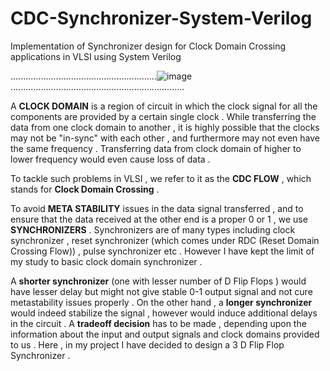 # CDC-Synchronizer-System-Verilog
Implementation of Synchronizer design for Clock Domain Crossing applications in VLSI using System Verilog 

..........................................................![image](https://github.com/ayush-agarwal-0502/CDC-Synchronizer-System-Verilog/assets/86561124/24d73c57-b18a-45e0-a065-732d253ad442) .....................................................................

A __CLOCK DOMAIN__ is a region of circuit in which the clock signal for all the components are provided by a certain single clock . While transferring the data from one clock domain to another , it is highly possible that the clocks may not be "in-sync" with each other , and furthermore may not even have the same frequency . Transferring data from clock domain of higher to lower frequency would even cause loss of data . 

To tackle such problems in VLSI , we refer to it as the __CDC FLOW__ , which stands for __Clock Domain Crossing__ . 

To avoid __META STABILITY__ issues in the data signal transferred , and to ensure that the data received at the other end is a proper 0 or 1 , we use __SYNCHRONIZERS__ . Synchronizers are of many types including clock synchronizer , reset synchronizer (which comes under RDC (Reset Domain Crossing Flow)) , pulse synchronizer etc . However I have kept the limit of my study to basic clock domain synchronizer . 

A __shorter synchronizer__ (one with lesser number of D Flip Flops ) would have lesser delay but might not give stable 0-1 output signal and not cure metastability issues properly . On the other hand , a __longer synchronizer__ would indeed stabilize the signal , however would induce additional delays in the circuit . A __tradeoff decision__ has to be made , depending upon the information about the input and output signals and clock domains provided to us . Here , in my project I have decided to design a 3 D Flip Flop Synchronizer . 

